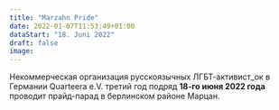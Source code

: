 ```yaml
---
title: "Marzahn Pride"
date: 2022-01-07T11:53:49+01:00
dataStart: "18. Juni 2022"
draft: false
image:
---
```


Некоммерческая организация русскоязычных ЛГБТ-активист_ок в Германии Quarteera  e.V. третий год подряд
**18-го июня 2022 года**
проводит прайд-парад в берлинском районе Марцан.

